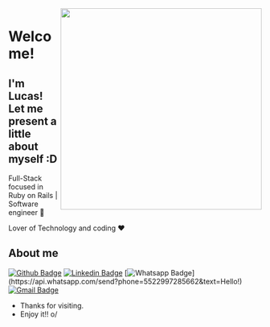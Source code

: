 <img align="right" width="400" height="400" src="https://i.giphy.com/IThjAlJnD9WNO.webp">


# Welcome!
## I'm Lucas! Let me present a little about myself :D

Full-Stack focused in Ruby on Rails | Software engineer :robot:

Lover of Technology and coding :heart:



## About me 

[![Github Badge](https://img.shields.io/badge/-Github-000?style=flat-square&logo=Github&logoColor=white&link=https://github.com/Lucasdfg07)](https://github.com/Lucasdfg07)
[![Linkedin Badge](https://img.shields.io/badge/-LinkedIn-blue?style=flat-square&logo=Linkedin&logoColor=white&link=https://www.linkedin.com/in/lucas-siqueira-167362148/)](https://www.linkedin.com/in/lucas-siqueira-167362148/)
[![Whatsapp Badge](https://img.shields.io/badge/-Whatsapp-4CA143?style=flat-square&labelColor=4CA143&logo=whatsapp&logoColor=white&link=https://api.whatsapp.com/send?phone=5522997285662&text=Hello!)](https://api.whatsapp.com/send?phone=5522997285662&text=Hello!)
[![Gmail Badge](https://img.shields.io/badge/-Gmail-c14438?style=flat-square&logo=Gmail&logoColor=white&link=mailto:Lucassiqueirafernandes07@gmail.com)](mailto:Lucassiqueirafernandes07@gmail.com)


- Thanks for visiting. 
- Enjoy it!! o/
